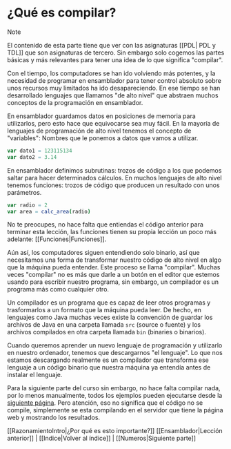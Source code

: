 # ¿Qué es compilar?
> [!NOTE]
> El contenido de esta parte tiene que ver con las asignaturas [[PDL| PDL y TDL]] que son asignaturas de tercero. Sin embargo solo cogemos las partes básicas y más relevantes para tener una idea de lo que significa "compilar".

Con el tiempo, los computadores se han ido volviendo más potentes, y la necesidad de programar en ensamblador para tener control absoluto sobre unos recursos muy limitados ha ido desapareciendo. En ese tiempo se han desarrollado lenguajes que llamamos "de alto nivel" que abstraen muchos conceptos de la programación en ensamblador.

En ensamblador guardamos datos en posiciones de memoria para utilizarlos, pero esto hace que equivocarse sea muy fácil. En la mayoría de lenguajes de programación de alto nivel tenemos el concepto de "variables": Nombres que le ponemos a datos que vamos a utilizar.

```nim
var dato1 = 123115134
var dato2 = 3.14
```

En ensamblador definimos subrutinas: trozos de código a los que podemos saltar para hacer determinados cálculos. En muchos lenguajes de alto nivel tenemos funciones: trozos de código que producen un resultado con unos parámetros.

```nim
var radio = 2
var area = calc_area(radio)
```

No te preocupes, no hace falta que entiendas el código anterior para terminar esta lección, las funciones tienen su propia lección un poco más adelante: [[Funciones|Funciones]].

Aún así, los computadores siguen entendiendo solo binario, así que necesitamos una forma de transformar nuestro código de alto nivel en algo que la máquina pueda entender. Este proceso se llama "compilar".
Muchas veces "compilar" no es más que darle a un botón en el editor que estemos usando para escribir nuestro programa, sin embargo, un compilador es un programa más como cualquier otro.

Un compilador es un programa que es capaz de leer otros programas y trasformarlos a un formato que la máquina pueda leer. De hecho, en lenguajes como Java muchas veces existe la convención de guardar los archivos de Java en una carpeta llamada `src` (source o fuente) y los archivos compilados en otra carpeta llamada `bin` (binaries o binarios).

Cuando queremos aprender un nuevo lenguaje de programación y utilizarlo en nuestro ordenador, tenemos que descargarnos "el lenguaje". Lo que nos estamos descargando realmente es un compilador que transforma ese lenguaje a un código binario que nuestra máquina ya entendía antes de instalar el lenguaje.

Para la siguiente parte del curso sin embargo, no hace falta compilar nada, por lo menos manualmente, todos los ejemplos pueden ejecutarse desde la [siguiente página](https://play.nim-lang.org). Pero atención,  eso no significa que el código no se compile, simplemente se esta compilando en el servidor que tiene la página web y mostrando los resultados.

[[RazonamientoIntro|¿Por qué es esto importante?]]
[[Ensamblador|Lección anterior]] | [[Indice|Volver al índice]] | [[Numeros|Siguiente parte]]